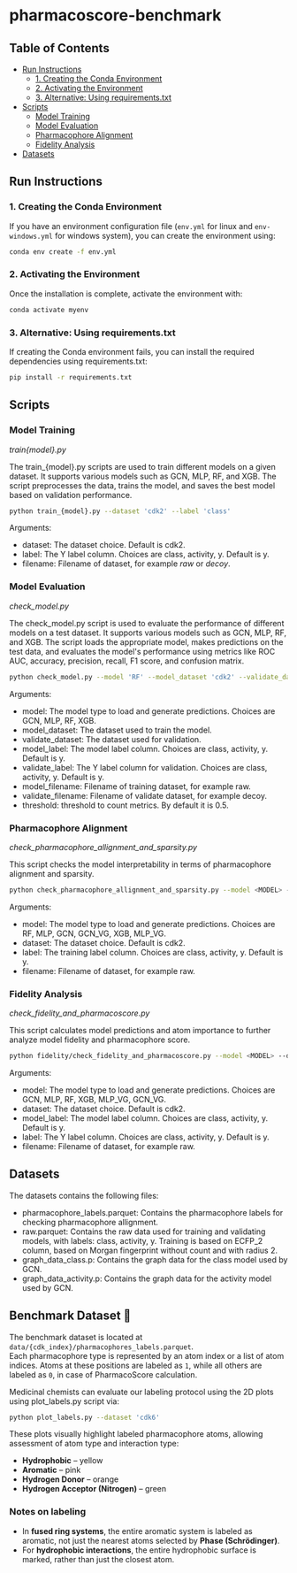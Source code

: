 # pharmacoscore-benchmark

## Table of Contents
- [Run Instructions](#run-instructions)
  - [1. Creating the Conda Environment](#1-creating-the-conda-environment)
  - [2. Activating the Environment](#2-activating-the-environment)
  - [3. Alternative: Using requirements.txt](#3-alternative-using-requirementstxt)
- [Scripts](#scripts)
  - [Model Training](#model-training)
  - [Model Evaluation](#model-evaluation)
  - [Pharmacophore Alignment](#pharmacophore-alignment)
  - [Fidelity Analysis](#fidelity-analysis)
- [Datasets](#datasets)


## Run Instructions

### 1. Creating the Conda Environment

If you have an environment configuration file (`env.yml` for linux and `env-windows.yml` for windows system), you can create the environment using:

```sh
conda env create -f env.yml
```

### 2. Activating the Environment

Once the installation is complete, activate the environment with:

```sh
conda activate myenv
```

### 3. Alternative: Using requirements.txt

If creating the Conda environment fails, you can install the required dependencies using requirements.txt:

```sh
pip install -r requirements.txt
```

## Scripts

### Model Training
_train{model}.py_

The train_{model}.py scripts are used to train different models on a given dataset.
It supports various models such as GCN, MLP, RF, and XGB. The script preprocesses
the data, trains the model, and saves the best model based on validation performance.

```sh
python train_{model}.py --dataset 'cdk2' --label 'class'
```

Arguments:
* dataset: The dataset choice. Default is cdk2.
* label: The Y label column. Choices are class, activity, y. Default is y.
* filename: Filename of dataset, for example _raw_ or _decoy_.

### Model Evaluation
_check_model.py_

The check_model.py script is used to evaluate the performance of different
models on a test dataset. It supports various models such as GCN, MLP, RF, and XGB.
The script loads the appropriate model, makes predictions on the test data, and evaluates
the model's performance using metrics like ROC AUC, accuracy, precision, recall, F1 score,
and confusion matrix.

```sh
python check_model.py --model 'RF' --model_dataset 'cdk2' --validate_dataset 'cdk2' --model_label 'class' --validate_label 'class'
```

Arguments:
* model: The model type to load and generate predictions. Choices are GCN, MLP, RF, XGB.
* model_dataset: The dataset used to train the model.
* validate_dataset: The dataset used for validation.
* model_label: The model label column. Choices are class, activity, y. Default is y.
* validate_label: The Y label column for validation. Choices are class, activity, y. Default is y.
* model_filename: Filename of training dataset, for example raw.
* validate_filename: Filename of validate dataset, for example decoy.
* threshold: threshold to count metrics. By default it is 0.5.

### Pharmacophore Alignment
_check_pharmacophore_allignment_and_sparsity.py_

This script checks the model interpretability in terms of pharmacophore alignment and sparsity.

```sh
python check_pharmacophore_allignment_and_sparsity.py --model <MODEL> --dataset <DATASET>
```
Arguments:  
* model: The model type to load and generate predictions. Choices are RF, MLP, GCN, GCN_VG, XGB, MLP_VG.
* dataset: The dataset choice. Default is cdk2.
* label: The training label column. Choices are class, activity, y. Default is y.
* filename: Filename of dataset, for example raw.


### Fidelity Analysis
_check_fidelity_and_pharmacoscore.py_

This script calculates model predictions and atom importance to further analyze model fidelity and pharmacophore score.

```sh
python fidelity/check_fidelity_and_pharmacoscore.py --model <MODEL> --dataset <DATASET> --model_label <MODEL_LABEL> --label <LABEL>
```

Arguments:
* model: The model type to load and generate predictions. Choices are GCN, MLP, RF, XGB, MLP_VG, GCN_VG.
* dataset: The dataset choice. Default is cdk2.
* model_label: The model label column. Choices are class, activity, y. Default is y.
* label: The Y label column. Choices are class, activity, y. Default is y.
* filename: Filename of dataset, for example raw.

## Datasets

The datasets contains the following files:
* pharmacophore_labels.parquet: Contains the pharmacophore labels for checking pharmacophore allignment.
* raw.parquet: Contains the raw data used for training and validating models, with labels: class, activity, y. Training is based 
on ECFP_2 column, based on Morgan fingerprint without count and with radius 2.
* graph_data_class.p: Contains the graph data for the class model used by GCN.
* graph_data_activity.p: Contains the graph data for the activity model used by GCN.

## Benchmark Dataset 🧪

The benchmark dataset is located at `data/{cdk_index}/pharmacophores_labels.parquet`.  
Each pharmacophore type is represented by an atom index or a list of atom indices. Atoms at these positions are labeled as `1`, while all others are labeled as `0`, in case of PharmacoScore calculation.

Medicinal chemists can evaluate our labeling protocol using the 2D plots using plot_labels.py script via:

```sh
python plot_labels.py --dataset 'cdk6'
```

These plots visually highlight labeled pharmacophore atoms, allowing assessment of atom type and interaction type:

- **Hydrophobic** – yellow  
- **Aromatic** – pink  
- **Hydrogen Donor** – orange  
- **Hydrogen Acceptor (Nitrogen)** – green  

### Notes on labeling

- In **fused ring systems**, the entire aromatic system is labeled as aromatic, not just the nearest atoms selected by **Phase (Schrödinger)**.  
- For **hydrophobic interactions**, the entire hydrophobic surface is marked, rather than just the closest atom.
